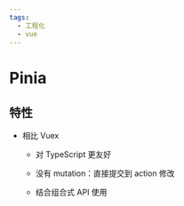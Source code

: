 ```yaml
---
tags:
  - 工程化
  - vue
---
```

# Pinia

## 特性

- 相比 Vuex

   - 对 TypeScript 更友好

   - 没有 mutation：直接提交到 action 修改

   - 结合组合式 API 使用